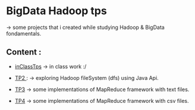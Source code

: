 # BigData Hadoop tps

-> some projects that i created while studying Hadoop & BigData fondamentals.



## Content :

- [inClassTps](https://github.com/ubmagh/BigData-hadoop-tps/tree/main/inClassTps)
	-> in class work :/


- [ TP2 ](https://github.com/ubmagh/BigData-hadoop-tps/tree/main/TP2%20-%20API%20JAVA) : 
	-> exploring Hadoop fileSystem (dfs) using Java Api. 


- [TP3](https://github.com/ubmagh/BigData-hadoop-tps/tree/main/TP3%20-%20MapReduce)
	-> some implementations of MapReduce framework with text files.	


- [TP4](https://github.com/ubmagh/BigData-hadoop-tps/tree/main/TP4%20-%20MapReduce)
	-> some implementations of MapReduce framework with csv files.	
